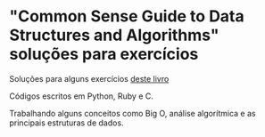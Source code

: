 # "Common Sense Guide to Data Structures and Algorithms" soluções para exercícios

Soluções para alguns exercícios [deste livro](https://ipfs.io/ipfs/bafykbzacecvrizlt7yt6zrwtpaeuouiu6dn436pk2wavumw42cfq6ub6ilkt6?filename=Jay%20Wengrow%20-%20A%20Common-Sense%20Guide%20to%20Data%20Structures%20and%20Algorithms_%20Level%20Up%20Your%20Core%20Programming%20Skills-Pragmatic%20Bookshelf%20%282020%29.pdf)

Códigos escritos em Python, Ruby e C.

Trabalhando alguns conceitos como Big O, análise algorítmica e as principais estruturas de dados.
